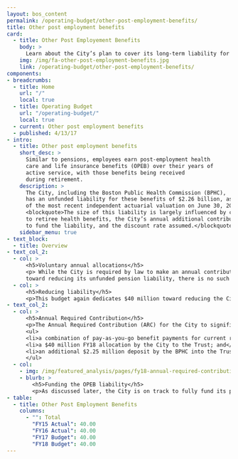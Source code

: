 ```yaml
---
layout: bos_content
permalink: /operating-budget/other-post-employment-benefits/
title: Other post employment benefits
card:
  - title: Other Post Employement Benefits
    body: >
      Learn about the City’s plan to cover its long-term liability for retirees’ health and life benefits.
    img: /img/fa-other-post-employment-benefits.jpg
    link: /operating-budget/other-post-employment-benefits/
components:
- breadcrumbs:
  - title: Home
    url: "/"
    local: true
  - title: Operating Budget
    url: "/operating-budget/"
    local: true
  - current: Other post employment benefits
  - published: 4/13/17
- intro:
  - title: Other post employment benefits
    short_desc: >
      Similar to pensions, employees earn post-employment health 
      care and life insurance benefits (OPEB) over their years of 
      active service, with those benefits being received 
      during retirement.
    description: >
      The City, including the Boston Public Health Commission (BPHC), 
      has an unfunded liability for these benefits of $2.26 billion, as 
      of the most recent independent actuarial valuation on June 30, 2015. 
      <blockquote>The size of this liability is largely influenced by changes 
      to retiree health benefits, the City’s annual additional contribution 
      to fund the liability, and the discount rate assumed.</blockquote>
    sidebar_menu: true
- text_block:
  - title: Overview
- text_col_2:
  - col: >
      <h5>Voluntary annual allocations</h5>
      <p> While the City is required by law to make an annual contribution 
      toward reducing its unfunded pension liability, there is no such requirement for retiree health and life insurance benefits. In FY08, the City followed new Governmental Accounting Standards Board (GASB) requirements to identify and disclose this estimated liability, and also began voluntary annual allocations to fund the liability. Annual allocations are retained in an irrevocable Trust Fund, authorized through the City’s acceptance of M.G.L. Chapter 32B section 20. As of December 31, 2016 the Fund had a balance of $437 million.</p>
  - col: >
      <h5>Reducing liability</h5>
      <p>This budget again dedicates $40 million toward reducing the City’s long term other post-employment benefits (OPEB) liability. These fiscally responsible actions are critical to the Walsh Administration’s prudent financial management policies, which have contributed to the recent affirmation of Boston’s triple A bond rating.</p>
- text_col_2: 
  - col: >
      <h5>Annual Required Contribution</h5>
      <p>The Annual Required Contribution (ARC) for the City to significantly reduce the OPEB liability over a 30 year period is projected at $184.9 million in FY18, as shown in Table 4. $172.2 million (93%) of this amount will be funded through:</p>
      <ul>
      <li>a combination of pay-as-you-go benefit payments for current retirees (included in health care costs discussed in previous section);</li>
      <li>a $40 million FY18 allocation by the City to the Trust; and</li>
      <li>an additional $2.25 million deposit by the BPHC into the Trust.</li>
      </ul>
  - col: 
    - img: /img/featured_analysis/pages/fy18-annual-required-contribution.png
    - blurb: >
        <h5>Funding the OPEB liability</h5>
        <p>As discussed later, the City is on track to fully fund its pension liability in 2025. The City then plans to redirect previous annual pension contributions to further reduce the unfunded OPEB liability, with a goal of fully funding the OPEB liability in 30 years.</p>
- table: 
  - title: Other Post Employment Benefits
    columns: 
      - "": Total
        "FY15 Actual": 40.00
        "FY16 Actual": 40.00
        "FY17 Budget": 40.00
        "FY18 Budget": 40.00
---
```

